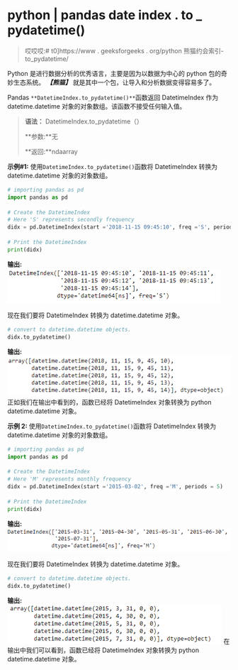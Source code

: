 # python | pandas date index . to _ pydatetime()

> 哎哎哎:# t0]https://www . geeksforgeeks . org/python 熊猫约会索引-to_pydatetime/

Python 是进行数据分析的优秀语言，主要是因为以数据为中心的 python 包的奇妙生态系统。 ***【熊猫】*** 就是其中一个包，让导入和分析数据变得容易多了。

Pandas `**DatetimeIndex.to_pydatetime()**`函数返回 DatetimeIndex 作为 datetime.datetime 对象的对象数组。该函数不接受任何输入值。

> **语法：** DatetimeIndex.to_pydatetime（）
> 
> **参数:**无
> 
> **返回:**ndaarray

**示例#1:** 使用`DatetimeIndex.to_pydatetime()`函数将 DatetimeIndex 转换为 datetime.datetime 对象的对象数组。

```py
# importing pandas as pd
import pandas as pd

# Create the DatetimeIndex
# Here 'S' represents secondly frequency 
didx = pd.DatetimeIndex(start ='2018-11-15 09:45:10', freq ='S', periods = 5)

# Print the DatetimeIndex
print(didx)
```

**输出:**
![](img/63617d74f095de068a8d94c7b83e0d5c.png)

现在我们要将 DatetimeIndex 转换为 datetime.datetime 对象。

```py
# convert to datetime.datetime objects.
didx.to_pydatetime()
```

**输出:**
![](img/429c2ccab6bf61f74d96e527a89bb20c.png)
正如我们在输出中看到的，函数已经将 DatetimeIndex 对象转换为 python datetime.datetime 对象。

**示例 2:** 使用`DatetimeIndex.to_pydatetime()`函数将 DatetimeIndex 转换为 datetime.datetime 对象的对象数组。

```py
# importing pandas as pd
import pandas as pd

# Create the DatetimeIndex
# Here 'M' represents monthly frequency 
didx = pd.DatetimeIndex(start ='2015-03-02', freq ='M', periods = 5)

# Print the DatetimeIndex
print(didx)
```

**输出:**
![](img/e58dfc71c20f5e644cfa9f48c5b1532e.png)

现在我们要将 DatetimeIndex 转换为 datetime.datetime 对象。

```py
# convert to datetime.datetime objects.
didx.to_pydatetime()
```

**输出:**
![](img/b5cb52d12f35c4d9397f15ccdf2e546a.png)
在输出中我们可以看到，函数已经将 DatetimeIndex 对象转换为 python datetime.datetime 对象。